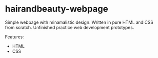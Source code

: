 # hairandbeauty-webpage
Simple webpage with minamalistic design.
Written in pure HTML and CSS from scratch.
Unfinished practice web development prototypes.

Features:
- HTML
- CSS